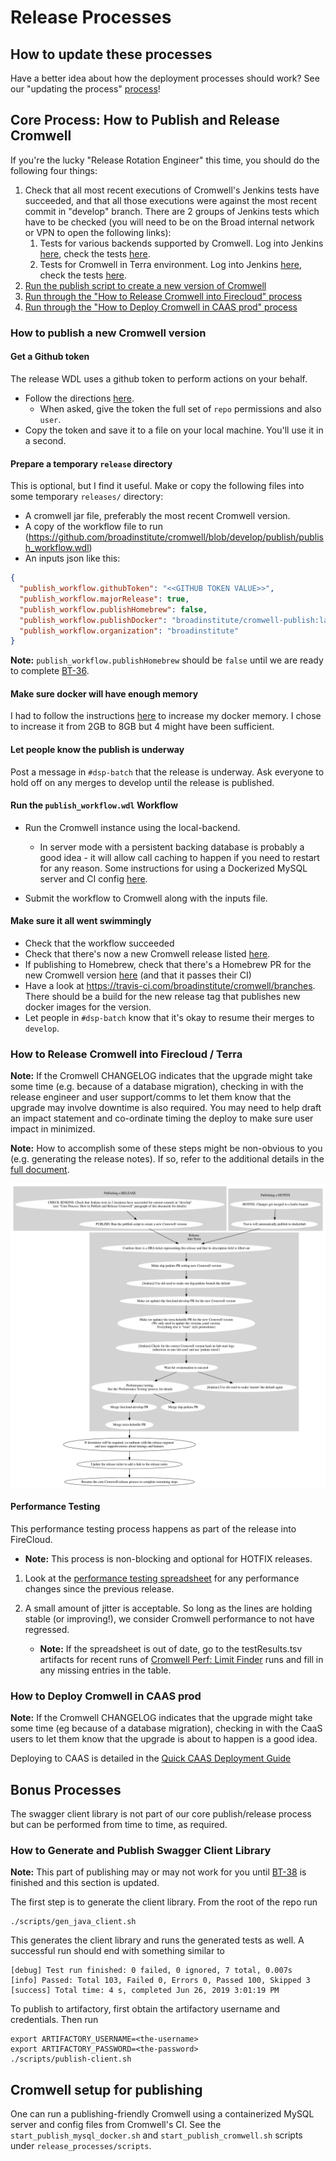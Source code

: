 # Release Processes

## How to update these processes

Have a better idea about how the deployment processes should work? 
See our "updating the process" [process](../README.MD)!

## Core Process: How to Publish and Release Cromwell

If you're the lucky "Release Rotation Engineer" this time, you should do the following four things:

1. Check that all most recent executions of Cromwell's Jenkins tests have succeeded, and that all those executions were 
against the most recent commit in "develop" branch. There are 2 groups of Jenkins tests which have to be checked (you 
will need to be on the Broad internal network or VPN to open the following links):
    1. Tests for various backends supported by Cromwell. Log into Jenkins [here](https://gotc-jenkins.dsp-techops.broadinstitute.org), check the tests [here](https://gotc-jenkins.dsp-techops.broadinstitute.org/view/cromwell-cron/job/cromwell-cron-parent/).
    1. Tests for Cromwell in Terra environment. Log into Jenkins [here](https://fc-jenkins.dsp-techops.broadinstitute.org), check the tests [here](https://fc-jenkins.dsp-techops.broadinstitute.org/view/Batch/).
1. [Run the publish script to create a new version of Cromwell](#how-to-publish-a-new-cromwell-version)  
1. [Run through the "How to Release Cromwell into Firecloud" process](#how-to-release-cromwell-into-firecloud)  
1. [Run through the "How to Deploy Cromwell in CAAS prod" process](#how-to-deploy-cromwell-in-caas-prod)  

### How to publish a new Cromwell version

#### Get a Github token

The release WDL uses a github token to perform actions on your behalf.
* Follow the directions [here](https://help.github.com/en/github/authenticating-to-github/creating-a-personal-access-token-for-the-command-line).
    * When asked, give the token the full set of `repo` permissions and also `user`.
* Copy the token and save it to a file on your local machine. You'll use it in a second.

#### Prepare a temporary `release` directory

This is optional, but I find it useful. Make or copy the following files into some temporary `releases/` directory:

* A cromwell jar file, preferably the most recent Cromwell version.
* A copy of the workflow file to run (https://github.com/broadinstitute/cromwell/blob/develop/publish/publish_workflow.wdl)
* An inputs json like this:

```json
{
  "publish_workflow.githubToken": "<<GITHUB TOKEN VALUE>>",
  "publish_workflow.majorRelease": true,
  "publish_workflow.publishHomebrew": false,
  "publish_workflow.publishDocker": "broadinstitute/cromwell-publish:latest",
  "publish_workflow.organization": "broadinstitute"
}
```

**Note:** `publish_workflow.publishHomebrew` should be `false` until we are ready to complete
[BT-36](https://broadworkbench.atlassian.net/browse/BT-36).

#### Make sure docker will have enough memory

I had to follow the instructions [here](https://docs.docker.com/docker-for-mac/#resources) to increase my docker memory.
I chose to increase it from 2GB to 8GB but 4 might have been sufficient.

#### Let people know the publish is underway

Post a message in `#dsp-batch` that the release is underway. Ask everyone to hold off on any merges to develop until
the release is published.

#### Run the `publish_workflow.wdl` Workflow

* Run the Cromwell instance using the local-backend.
    * In server mode with a persistent backing database is probably a good idea - it will allow call caching to happen if you need to restart for any reason.
      Some instructions for using a Dockerized MySQL server and CI config [here](#cromwell-setup-for-publishing).

* Submit the workflow to Cromwell along with the inputs file.

#### Make sure it all went swimmingly

* Check that the workflow succeeded
* Check that there's now a new Cromwell release listed [here](https://github.com/broadinstitute/cromwell/releases).
* If publishing to Homebrew, check that there's a Homebrew PR for the new Cromwell version [here](https://github.com/Homebrew/homebrew-core/pulls) (and that it passes their CI)
* Have a look at https://travis-ci.com/broadinstitute/cromwell/branches. There should be a build for the new release tag that publishes new docker images for the version.
* Let people in `#dsp-batch` know that it's okay to resume their merges to `develop`.

### How to Release Cromwell into Firecloud / Terra

**Note:** If the Cromwell CHANGELOG indicates that the upgrade might take some time (e.g. because of a database migration), checking in with the release engineer
and user support/comms to let them know that the upgrade may involve downtime is also required. You may need to help draft an impact statement and co-ordinate timing
the deploy to make sure user impact in minimized.

**Note:** How to accomplish some of these steps might be non-obvious to you (e.g. generating the release notes).
If so, refer to the additional details in the [full document](https://docs.google.com/document/d/1EEzwemE8IedCplIwL506fiqXr0262Pz4G0x6Cr6V-5E). 

![firecloud-develop](firecloud-develop.dot.png) 

#### Performance Testing

This performance testing process happens as part of the release into FireCloud.

* **Note:** This process is non-blocking and optional for HOTFIX releases.

1. Look at the [performance testing spreadsheet](https://docs.google.com/spreadsheets/d/1ksSHJdODuqqmvJ_94zZdc33Ai1Xv_53XzpsDd8jdmB0/edit#gid=479925276)
for any performance changes since the previous release.

2. A small amount of jitter is acceptable. So long as the lines are holding stable (or improving!), we consider Cromwell performance to not have regressed.

    * **Note:** If the spreadsheet is out of date, go to the testResults.tsv artifacts for recent runs of [Cromwell Perf: Limit Finder](https://fc-jenkins.dsp-techops.broadinstitute.org/job/cromwell-perf-limit-finder/)
runs and fill in any missing entries in the table.
 

### How to Deploy Cromwell in CAAS prod

**Note:** If the Cromwell CHANGELOG indicates that the upgrade might take some time (eg because of a database migration), checking in with the CaaS users
to let them know that the upgrade is about to happen is a good idea.

Deploying to CAAS is detailed in the [Quick CAAS Deployment Guide](https://docs.google.com/document/d/1s0YC-oohJ7o-OGcgnH_-YBtIEKmLIPTRpG36yvWxUpE) 

## Bonus Processes

The swagger client library is not part of our core publish/release process but can be performed from time to time, as required.

### How to Generate and Publish Swagger Client Library

**Note:** This part of publishing may or may not work for you until
[BT-38](https://broadworkbench.atlassian.net/browse/BT-38) is finished and this section is updated.

The first step is to generate the client library.  From the root of the repo run

```
./scripts/gen_java_client.sh
```

This generates the client library and runs the generated tests as well.  A successful run should end with something similar to

```
[debug] Test run finished: 0 failed, 0 ignored, 7 total, 0.007s
[info] Passed: Total 103, Failed 0, Errors 0, Passed 100, Skipped 3
[success] Total time: 4 s, completed Jun 26, 2019 3:01:19 PM
```

To publish to artifactory, first obtain the artifactory username and credentials.  Then run

```
export ARTIFACTORY_USERNAME=<the-username>
export ARTIFACTORY_PASSWORD=<the-password>
./scripts/publish-client.sh
```

## Cromwell setup for publishing

One can run a publishing-friendly Cromwell using a containerized MySQL server and config files
from Cromwell's CI. See the `start_publish_mysql_docker.sh` and `start_publish_cromwell.sh` 
scripts under `release_processes/scripts`.
